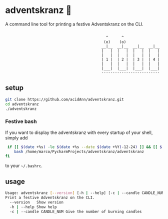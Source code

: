 # adventskranz :christmas_tree:
A command line tool for printing a festive Adventskranz on the CLI.

```
                                                        
                                             ^      ^                
                                            (o)    (o)               
                                           __|__  __|__  __|__  __|__
                                           |   |  |   |  |   |  |   |
                                           |   |  |   |  |   |  |   |
                                           | 1 |  | 2 |  | 3 |  | 4 |
                                           |   |  |   |  |   |  |   |
                                           |___|  |___|  |___|  |___|
                                           --------------------------
```



## setup
```sh
git clone https://github.com/acidAnn/adventskranz.git
cd adventskranz
./adventskranz
```

### Festive bash

If you want to display the adventskranz with every startup of your shell, simply add 

```sh
 if [[ $(date +%s) -le $(date +%s --date $(date +%Y)-12-24) ]] && [[ $(date +%s) -gt $(date +%s --date "$(date +%Y)-12-24 -4weeks") ]] ; then
    bash /home/marco/PycharmProjects/adventskranz/adventskranz
fi
```

to your `~/.bashrc`.

## usage
```sh
Usage: adventskranz [--version] [-h | --help] [-c | --candle CANDLE_NUM]
Print a festive Adventskranz on the CLI.
  --version   Show version
  -h | --help Show help
  -c | --candle CANDLE_NUM Give the number of burning candles
```

